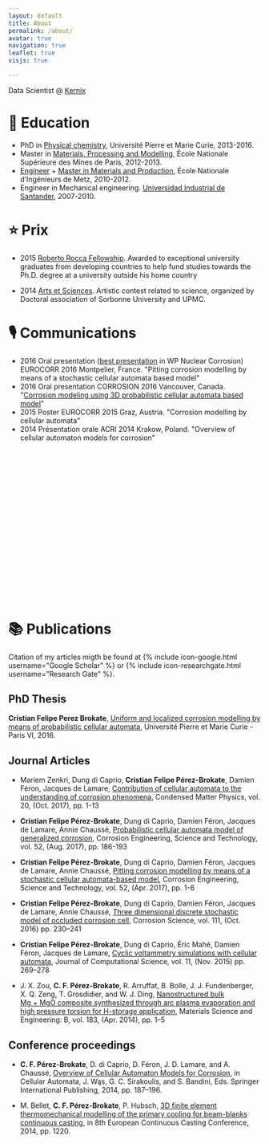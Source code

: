 ```yaml
---
layout: default
title: About
permalink: /about/
avatar: true
navigation: true
leaflet: true
visjs: true

---
```


Data Scientist @ [Kernix](https://www.kernix.com/)


# :school: Education

* PhD in [Physical chemistry](https://tel.archives-ouvertes.fr/tel-01561596), Université Pierre et Marie Curie, 2013-2016.
* Master in [Materials, Processing and Modelling](http://www.cemef.mines-paristech.fr/sections/formations/masteres-specialises/ms-mapmod), École Nationale Supérieure des Mines de Paris, 2012-2013.
* [Engineer](http://www.enim.fr/)  + [Master in Materials and Production](http://www.lem3.univ-lorraine.fr/mmsp/), École Nationale d’Ingénieurs de Metz, 2010-2012.
* Engineer in Mechanical engineering. [Universidad Industrial de Santander](http://www.uis.edu.co/), 2007-2010.


<div id="visualization"></div>
<script type="text/javascript">
  // DOM element where the Timeline will be attached
  var container = document.getElementById('visualization');

  // Create a DataSet (allows two way data-binding)
  var items = new vis.DataSet([
    {id: 6, content: '🇨🇴', start: '2007-04-16'},
    {id: 1, content: 'Universidad Industrial Santander', start: '2007-04-16', end: '2010-04-19', className: 'red'},
    {id: 2, content: '🇫🇷', start: '2010-04-16'},
    {id: 3, content: 'ENIM', start: '2010-04-16', end: '2012-04-19'},
    {id: 4, content: 'MINES', start: '2012-04-16', end: '2013-04-19'},
    {id: 7, content: '🗼', start: '2013-04-16'},
    {id: 5, content: 'UPMC', start: '2013-04-16', end: '2016-04-19'}
  ]);

  // Configuration for the Timeline
  var options = {};

  // Create a Timeline
  var timeline = new vis.Timeline(container, items, options);
</script>


# :star: Prix

* 2015	[Roberto Rocca Fellowship](http://www.robertorocca.org/en/fellowships/fellows15.aspx). Awarded to exceptional university graduates from developing countries to help fund studies towards the Ph.D. degree at a university outside his home country

* 2014 [Arts et Sciences](http://artsetsciences.doc-up.info/archives/edition-2014/). Artistic contest related to science, organized by Doctoral association of Sorbonne University and UPMC. 

# 🎙 Communications

* 2016	Oral presentation ([best presentation](http://eurocorr.org/EFC+Awards+and+Prizes-p-71440.html) in WP Nuclear Corrosion) EUROCORR 2016
Montpelier, France. "Pitting corrosion modelling by means of a stochastic cellular automata based model"
* 2016	Oral presentation CORROSION 2016
Vancouver, Canada. "[Corrosion modeling using 3D probabilistic cellular automata based model](http://corrosionfp.epubxp.com/i/640839-2016/51)"
* 2015	Poster EUROCORR 2015
Graz, Austria.	"Corrosion modelling by cellular automata"
* 2014	Présentation orale ACRI 2014
Krakow, Poland. "Overview of cellular automaton models for corrosion"


<div id="mapid" style="height: 300px; width: 100%;"></div>
<script type="text/javascript">
  var mymap = L.map('mapid').setView([43, -70], 2);

	L.tileLayer('https://api.tiles.mapbox.com/v4/{id}/{z}/{x}/{y}.png?access_token=pk.eyJ1IjoibWFwYm94IiwiYSI6ImNpejY4NXVycTA2emYycXBndHRqcmZ3N3gifQ.rJcFIG214AriISLbB6B5aw', {
		maxZoom: 18,
		attribution: 'Map data &copy; <a href="http://openstreetmap.org">OpenStreetMap</a> contributors, ' +
			'<a href="http://creativecommons.org/licenses/by-sa/2.0/">CC-BY-SA</a>, ' +
			'Imagery © <a href="http://mapbox.com">Mapbox</a>',
    id: 'mapbox.light'
	}).addTo(mymap);

var LeafIcon = L.Icon.extend({
    options: {
        shadowUrl: '/assets/flags/canada.svg',
        iconSize:     [40, 40],
        iconAnchor:   [40, 40],
        popupAnchor:  [-20, -40]
    }
});

var canadaIcon = new LeafIcon({iconUrl: '/assets/flags/canada.svg'}),
    franceIcon = new LeafIcon({iconUrl: '/assets/flags/france.svg'}),
    austriaIcon = new LeafIcon({iconUrl: '/assets/flags/austria.svg'}),
    polandIcon = new LeafIcon({iconUrl: '/assets/flags/poland.svg'});

  L.marker([49.24966, -123.11934], {icon: canadaIcon}).addTo(mymap).bindPopup('<b>CORROSION 2016</b><br /> Vancouvert, Canada').openPopup();
  L.marker([43.6108, 3.8767], {icon: franceIcon}).addTo(mymap).bindPopup('<b>EUROCORR 2016</b><br />Montperllier, France');
  L.marker([47.0707, 15.4395], {icon: austriaIcon}).addTo(mymap).bindPopup('<b>EUROCORR 2015</b><br />Graz, Austria');
  L.marker([50.0647, 19.9450], {icon: polandIcon}).addTo(mymap).bindPopup('<b>ACRI 2014</b><br />Krakow, Poland');
</script>

# 📚  Publications

Citation of my articles migth be found at {% include icon-google.html username="Google Scholar" %} or {% include icon-researchgate.html username="Research Gate" %}.

## PhD Thesis

**Cristian Felipe Perez Brokate**, [Uniform and localized corrosion modelling by means of probabilistic cellular automata](https://tel.archives-ouvertes.fr/tel-01561596), Université Pierre et Marie Curie - Paris VI, 2016.  

## Journal Articles

* Mariem Zenkri, Dung di Caprio, **Cristian Felipe Pérez-Brokate**, Damien Féron, Jacques de Lamare, [Contribution of cellular automata to the understanding of corrosion phenomena](https://arxiv.org/abs/1710.01545), Condensed Matter Physics, vol. 20, (Oct. 2017), pp. 1-13

* **Cristian Felipe Pérez-Brokate**, Dung di Caprio, Damien Féron, Jacques de Lamare, Annie Chaussé, [Probabilistic cellular automata model of generalized corrosion](http://dx.doi.org/10.1080/1478422X.2017.1300748), Corrosion Engineering, Science and Technology, vol. 52, (Aug. 2017), pp. 186-193

* **Cristian Felipe Pérez-Brokate**, Dung di Caprio, Damien Féron, Jacques de Lamare, Annie Chaussé, [Pitting corrosion modelling by means of a stochastic cellular automata-based model](http://dx.doi.org/10.1080/1478422X.2017.1311074), Corrosion Engineering, Science and Technology, vol. 52, (Apr. 2017), pp. 1-6

* **Cristian Felipe Pérez-Brokate**, Dung di Caprio, Damien Féron, Jacques de Lamare, Annie Chaussé, [Three dimensional discrete stochastic model of occluded corrosion cell](http://www.sciencedirect.com/science/article/pii/S0010938X16301469), Corrosion Science, vol. 111, (Oct. 2016) pp. 230–241

* **Cristian Felipe Pérez-Brokate**, Dung di Caprio, Éric Mahé, Damien Féron, Jacques de Lamare, [Cyclic voltammetry simulations with cellular automata](http://www.sciencedirect.com/science/article/pii/S1877750315300107), Journal of Computational Science, vol. 11, (Nov. 2015) pp. 269–278

* J. X. Zou, **C. F. Pérez-Brokate**, R. Arruffat, B. Bolle, J. J. Fundenberger, X. Q. Zeng, T. Grosdidier, and W. J. Ding, [Nanostructured bulk Mg + MgO composite synthesized through arc plasma evaporation and high pressure torsion for H-storage application](http://www.sciencedirect.com/science/article/pii/S0921510713004224#), Materials Science and Engineering: B, vol. 183, (Apr. 2014), pp. 1–5

## Conference proceedings

* **C. F. Pérez-Brokate**, D. di Caprio, D. Féron, J. D. Lamare, and A. Chaussé, [Overview of Cellular Automaton Models for Corrosion](http://link.springer.com/chapter/10.1007/978-3-319-11520-7_20), in Cellular Automata, J. Wąs, G. C. Sirakoulis, and S. Bandini, Eds. Springer International Publishing, 2014, pp. 187–196.

* M. Bellet, **C. F. Pérez-Brokate**, P. Hubsch, [3D finite element thermomechanical modelling of the primary cooling for beam-blanks continuous casting](https://www.researchgate.net/profile/Michel_Bellet/publication/263446224_3D_finite_element_thermomechanical_modelling_of_the_primary_cooling_for_beam-blanks_continuous_casting/links/0c96053ad975d9afa6000000.pdf), in 8th European Continuous Casting Conference, 2014, pp. 1220.

